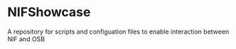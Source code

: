 NIFShowcase
===========

A repository for scripts and configuation files to enable interaction between NIF and OSB
